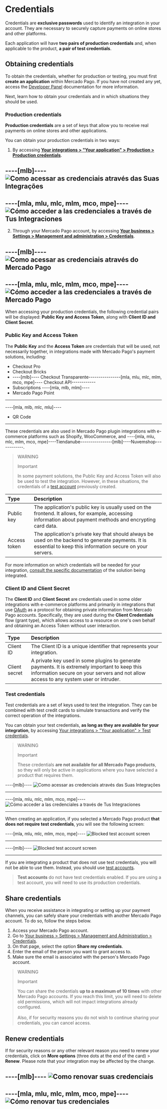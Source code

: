 # Credentials

Credentials are **exclusive passwords** used to identify an integration in your account. They are necessary to securely capture payments on online stores and other platforms.

Each application will have **two pairs of production credentials** and, when applicable to the product, **a pair of test credentials**.

## Obtaining credentials 

To obtain the credentials, whether for production or testing, you must first **create an application** within Mercado Pago. If you have not created any yet, access the [Developer Panel](/developers/en/docs/your-integrations/dashboard#bookmark_create_a_new_application) documentation for more information.

Next, learn how to obtain your credentials and in which situations they should be used.

### Production credentials

**Production credentials** are a set of keys that allow you to receive real payments on online stores and other applications.

You can obtain your production credentials in two ways:

1. By accessing [**Your integrations > "Your application" > Production > Production credentials**](https://www.mercadopago[FAKER][URL][DOMAIN]/developers/panel/app).

----[mlb]----
![Como acessar as credenciais através das Suas Integrações](/images/credentials/credentials-prod-panel-pt.gif)
------------

----[mla, mlu, mlc, mlm, mco, mpe]----
![Cómo acceder a las credenciales a través de Tus Integraciones](/images/credentials/credentials-prod-panel-es.gif)
------------

2. Through your Mercado Pago account, by accessing [**Your business > Settings > Management and administration > Credentials**](https://www.mercadopago[FAKER][URL][DOMAIN]/settings/account/credentials).

----[mlb]----
![Como acessar as credenciais através do Mercado Pago](/images/credentials/credentials-prod-mp-pt.gif)
------------

----[mla, mlu, mlc, mlm, mco, mpe]----
![Cómo acceder a las credenciales a través de Mercado Pago](/images/credentials/credentials-prod-mp-es.gif)
------------

When accessing your production credentials, the following credential pairs will be displayed: **Public Key and Access Token**, along with **Client ID and Client Secret**.

### Public Key and Access Token

The **Public Key** and the **Access Token** are credentials that will be used, not necessarily together, in integrations made with Mercado Pago's payment solutions, including:

- Checkout Pro
- Checkout Bricks
- ----[mlb]---- Checkout Transparente----------------[mla, mlu, mlc, mlm, mco, mpe]---- Checkout API------------
- Subscriptions
----[mla, mlb, mlm]----
- Mercado Pago Point
------------
----[mla, mlb, mlc, mlu]----
- QR Code
------------

These credentials are also used in Mercado Pago plugin integrations with e-commerce platforms such as Shopify, WooCommerce, and ----[mla, mlu, mlc, mlm, mco, mpe]----Tiendanube----------------[mlb]----Nuvemshop------------.

> WARNING
>
> Important
>
> In some payment solutions, the Public Key and Access Token will also be used to test the integration. However, in these situations, the credentials of a [test account](/developers/en/docs/your-integrations/test/accounts) previously created.

| Type | Description |
| :--- | :--- |
| Public key | The application's public key is usually used on the frontend. It allows, for example, accessing information about payment methods and encrypting card data. |
| Access token | The application's private key that should always be used on the backend to generate payments. It is essential to keep this information secure on your servers. |

For more information on which credentials will be needed for your integration, [consult the specific documentation](https://www.mercadopago[FAKER][URL][DOMAIN]/developers/en/docs) of the solution being integrated.

### Client ID and Client Secret

The **Client ID** and **Client Secret** are credentials used in some older integrations with e-commerce platforms and primarily in integrations that use [OAuth](/developers/en/docs/security/oauth/introduction) as a protocol for obtaining private information from Mercado Pago accounts. Specifically, they are used during the **Client Credentials** flow (grant type), which allows access to a resource on one's own behalf and obtaining an Access Token without user interaction.

| Type | Description |
| :--- | :--- |
| Client ID | The Client ID is a unique identifier that represents your integration. |
| Client secret | A private key used in some plugins to generate payments. It is extremely important to keep this information secure on your servers and not allow access to any system user or intruder. |

### Test credentials

Test credentials are a set of keys used to test the integration. They can be combined with test credit cards to simulate transactions and verify the correct operation of the integrations.

You can obtain your test credentials, **as long as they are available for your integration**, by accessing [Your integrations > "Your application" > Test credentials](https://www.mercadopago[FAKER][URL][DOMAIN]/developers/panel/app).

> WARNING
>
> Important
>
> These credentials **are not available for all Mercado Pago products**, so they will only be active in applications where you have selected a product that requires them.

----[mlb]----
![Como acessar as credenciais através das Suas Integrações](/images/credentials/credentials-test-panel-pt.gif)

------------
----[mla, mlu, mlc, mlm, mco, mpe]----
![Cómo acceder a las credenciales a través de Tus Integraciones](/images/credentials/credentials-test-panel-es.gif)

------------

When creating an application, if you selected a Mercado Pago product **that does not require test credentials**, you will see the following screen:

----[mla, mlu, mlc, mlm, mco, mpe]----
![Blocked test account screen](/images/credentials/blocked-test-credentials-es-v2.png)

------------
----[mlb]----
![Blocked test account screen](/images/credentials/blocked-test-credentials-es-v3.png)

------------

If you are integrating a product that does not use test credentials, you will not be able to use them. Instead, you should use [test accounts](/developers/en/docs/your-integrations/test/accounts). 

> **Test accounts** do not have test credentials enabled. If you are using a test account, you will need to use its production credentials.

## Share credentials

When you receive assistance in integrating or setting up your payment channels, you can safely share your credentials with another Mercado Pago account. To do so, follow the steps below.

1. Access your Mercado Pago account.
2. Go to [Your business > Settings > Management and Administration > Credentials](https://www.mercadopago[FAKER][URL][DOMAIN]/settings/account/credentials).
3. On that page, select the option **Share my credentials**.
4. Enter the email of the person you want to grant access to.
5. Make sure the email is associated with the person's Mercado Pago account.

> WARNING
>
> Important
>
> You can share the credentials **up to a maximum of 10 times** with other Mercado Pago accounts. If you reach this limit, you will need to delete old permissions, which will not impact integrations already configured. <br><br>Also, if for security reasons you do not wish to continue sharing your credentials, you can cancel access.

## Renew credentials

If for security reasons or any other relevant reason you need to renew your credentials, click on **More options** (three dots at the end of the card) > **Renew**. Please note that your integration may be affected by the change.

----[mlb]----
![Como renovar suas credenciais](/images/credentials/renew-credentials-pt.gif)
------------

----[mla, mlu, mlc, mlm, mco, mpe]----
![Cómo renovar tus credenciales](/images/credentials/renew-credentials-es.gif)
------------
